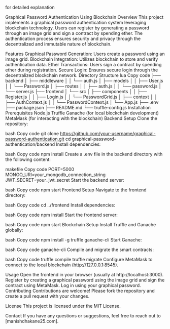 for detailed explanation </a> 
<!-- 
run ganache 
set metamask with new network
  development: {
      host: "127.0.0.1", // Localhost (default: none)
      port: 7545, // Standard Ethereum port (default: none)
      network_id: "*",
  }
  network name ****
  RPC URL HTTP://127.0.0.1:7545
  CID 1337
  Currency Sym ETH
cd src
truffle build
truffle migrate --reset
npm run start    
-->


<!-- if(e==abi id is not found){
    refresh the page || recompile the whole project;
} -->

Graphical Password Authentication Using Blockchain
Overview
This project implements a graphical password authentication system leveraging blockchain technology. Users can register by generating a password through an image grid and sign a contract by spending ether. The authentication process ensures security and privacy through the decentralized and immutable nature of blockchain.

Features
Graphical Password Generation: Users create a password using an image grid.
Blockchain Integration: Utilizes blockchain to store and verify authentication data.
Ether Transactions: Users sign a contract by spending ether during registration.
Secure Login: Ensures secure login through the decentralized blockchain network.
Directory Structure
lua
Copy code
├── backend
│   ├── middleware
│   │   └── auth.js
│   ├── models
│   │   ├── User.js
│   │   └── Password.js
│   ├── routes
│   │   ├── auth.js
│   │   └── password.js
│   └── server.js
├── frontend
│   └── src
│       ├── components
│       │   ├── Register.js
│       │   ├── Login.js
│       │   └── PasswordGrid.js
│       ├── context
│       │   ├── AuthContext.js
│       │   └── PasswordContext.js
│       └── App.js
├── .env
├── package.json
├── README.md
└── truffle-config.js
Installation
Prerequisites
Node.js
Truffle
Ganache (for local blockchain development)
MetaMask (for interacting with the blockchain)
Backend Setup
Clone the repository:

bash
Copy code
git clone https://github.com/your-username/graphical-password-authentication.git
cd graphical-password-authentication/backend
Install dependencies:

bash
Copy code
npm install
Create a .env file in the backend directory with the following content:

makefile
Copy code
PORT=5000
MONGO_URI=your_mongodb_connection_string
JWT_SECRET=your_jwt_secret
Start the backend server:

bash
Copy code
npm start
Frontend Setup
Navigate to the frontend directory:

bash
Copy code
cd ../frontend
Install dependencies:

bash
Copy code
npm install
Start the frontend server:

bash
Copy code
npm start
Blockchain Setup
Install Truffle and Ganache globally:

bash
Copy code
npm install -g truffle ganache-cli
Start Ganache:

bash
Copy code
ganache-cli
Compile and migrate the smart contracts:

bash
Copy code
truffle compile
truffle migrate
Configure MetaMask to connect to the local blockchain (http://127.0.0.1:8545).

Usage
Open the frontend in your browser (usually at http://localhost:3000).
Register by creating a graphical password using the image grid and sign the contract using MetaMask.
Log in using your graphical password.
Contributing
Contributions are welcome! Please fork the repository and create a pull request with your changes.

License
This project is licensed under the MIT License.

Contact
If you have any questions or suggestions, feel free to reach out to [manishdhakane25.com].
